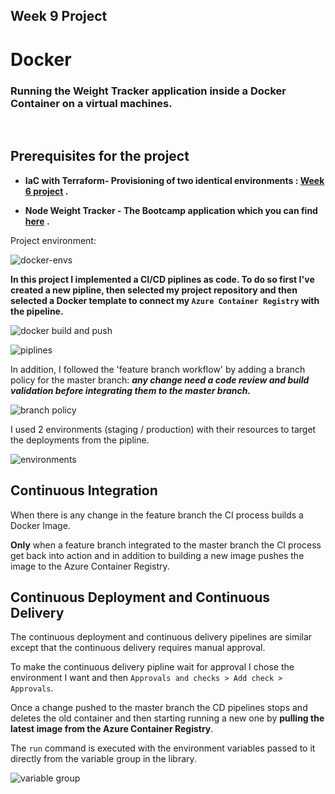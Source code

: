 ## Week 9 Project
# Docker

### Running the Weight Tracker application inside a Docker Container on a virtual machines.
</br>

## Prerequisites for the project

- __IaC with Terraform- Provisioning of two identical environments : [Week 6 project](https://github.com/Ilankulikov/Terraform-project-for-Ansible) .__


- __Node Weight Tracker - The Bootcamp application which you can find [here](https://github.com/Ilankulikov/bootcamp-app) .__


Project environment:

![docker-envs](https://user-images.githubusercontent.com/90269123/141818723-e8831fa0-e3c3-4299-85e6-e28137188f4e.jpg)

__In this project I implemented a CI/CD piplines as code.
To do so first I've created a new pipline, then selected my project repository and then selected a Docker template to connect my `Azure Container Registry` with the pipeline.__

![docker build and push](https://user-images.githubusercontent.com/90269123/141819618-53fd2415-f947-4588-89a7-f4cc54b0b3b2.JPG)


![piplines](https://user-images.githubusercontent.com/90269123/141819654-d031cf9f-9f37-4962-a227-43fdf41df730.jpg)


In addition, I followed the 'feature branch workflow' by adding a branch policy for the master branch: __*any change need a code review and build validation before integrating them to the master branch.*__

![branch policy](https://user-images.githubusercontent.com/90269123/141818787-b9dfa300-0784-4616-b4a0-b28af01ad4ae.jpg)

I used 2 environments (staging / production) with their resources to target the deployments from the pipline.

![environments](https://user-images.githubusercontent.com/90269123/141818823-8a295d45-89f4-4541-8376-c9ce6791b103.JPG)

## Continuous Integration

When there is any change in the feature branch the CI process builds a Docker Image.

__Only__ when a feature branch integrated to the master branch the CI process get back into action and in addition to building a new image pushes the image to the Azure Container Registry.


## Continuous Deployment and Continuous Delivery

The continuous deployment and continuous delivery pipelines are similar except that the continuous delivery requires manual approval.

To make the continuous delivery pipline wait for approval I chose the environment I want and then `Approvals and checks > Add check > Approvals`.

Once a change pushed to the master branch the CD pipelines stops and deletes the old container and then starting running a new one by __pulling the latest image from the Azure Container Registry__.

The `run` command is executed with the environment variables passed to it directly from the variable group in the library.

![variable group](https://user-images.githubusercontent.com/90269123/141819694-3ca64ad5-f54d-466f-b8b9-8d83f2efbedc.jpg)


